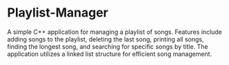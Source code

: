 # Playlist-Manager
A simple C++ application for managing a playlist of songs. Features include adding songs to the playlist, deleting the last song, printing all songs, finding the longest song, and searching for specific songs by title. The application utilizes a linked list structure for efficient song management.
